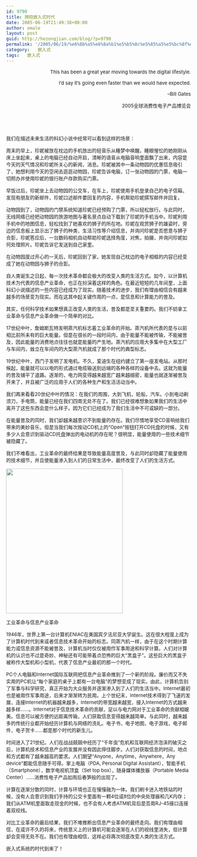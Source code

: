 ```yaml
---
id: 9790
title: 拥抱嵌入式时代
date: 2005-06-19T21:49:38+00:00
author: omale
layout: post
guid: http://hezongjian.com/blog/?p=9790
permalink: '/2005/06/19/%e6%8b%a5%e6%8a%b1%e5%b5%8c%e5%85%a5%e5%bc%8f%e6%97%b6%e4%bb%a3-2/'
category:   嵌入式  
tags:   嵌入式
---
```

<p align=right><span lang=EN-US><font size=2>This has been a great year moving towards the digital lifestyle.</font></span></p> <p align=right><span lang=EN-US><font size=2><span>&nbsp;</span>I&#8217;d say it&#8217;s going even faster than we would have expected.</font></span></p> <p align=right><span lang=EN-US><font size=2>&#8211;Bill Gates</font></span></p> <p align=right><font size=2><span lang=EN-US>2005</span><span>全球消费性电子产品博览会</span></font></p> 

# <span lang=EN-US></p> 

<font size=2></font>&nbsp;

</span></h1> 

<span><font size=2>我们在描述未来生活的科幻小说中经常可以看到这样的场景：</font></span>

<span><font size=2>周末的早上，珍妮被放在枕边的手机放出的轻音乐从睡梦中唤醒。睡眼惺忪的她刚刚从床上坐起来，桌上的电脑已经自动开启，清晰的语音从电脑音响里面飘了出来，内容是今天的天气情况和珍妮所关心的新闻，消息。珍妮被其中一条动物园的优惠信息吸引了，她想利用今天的空闲去逛逛动物园，珍妮告诉电脑，订一张动物园的门票，电脑一切照办并使用珍妮的银行账户存款购买门票。</font></span>

<span><font size=2>早饭过后，珍妮坐上去动物园的公交车，在车上，珍妮使用手机登录自己的电子信箱，发现有朋友的新邮件，珍妮口述邮件要回复的内容，手机帮助珍妮撰写邮件并回复。</font></span>

<span><font size=2>动物园到了，动物园的门禁系统知道珍妮已经预购了门票，所以轻松放行。与此同时，无线网络已经把动物园的旅游地图与著名景点自动下载到了珍妮的手机当中。珍妮利用手机中的地图信息，轻松找到了她喜欢的狮子的所在地。珍妮在观赏狮子的雄姿时，旁边的信息板上显示出了狮子的种类，生活习性等介绍信息，并询问珍妮是否愿意与狮子合影，珍妮答应后，一台数码相机自动帮助珍妮选择角度，对焦，拍摄，并询问珍妮如何处理照片。珍妮告诉它发送到自己家里。</font></span>

<span><font size=2>在动物园度过开心的一天后，珍妮回到了家，她发现自己枕边的电子相框的内容已经变成了她在动物园与狮子的合影。</font></span>

<span><font size=2>自人类诞生之日起，每一次技术革命都会极大的改变人类的生活方式。如今，以计算机技术为代表的信息产业革命，也正在扮演着这样的角色。在最近短短的几年间里，上面科幻小说描述的一些内容已经成为了现实。随着技术的进步，我们有理由相信会有越来越多的场景变为现实。而在这其中起关键作用的一点，是信息和计算能力的普及。</font></span>

<span><font size=2>其实，任何科学技术如果想真正改变人类的生活，普及都是至关重要的。我们不妨拿工业革命与信息产业革命做一个简单的对比。</font></span>

<font size=2><span lang=EN-US>17</span><span>世纪中叶，詹姆斯瓦特发明蒸汽机标志着工业革命的开始。蒸汽机所代表的是与以前相比前所未有的巨大能量。但是在很长的一段时间内，由于能量不能被传输，不能被普及，因此能量的消费地点往往也就是能量的产生地。蒸汽机的应用大多集中在大型工厂与车间内，耸立在车间内的大型蒸汽机就成了那个时代的典型标志。</span></font>

<font size=2><span lang=EN-US>19</span><span>世纪中叶，西门子发明了发电机。不久，爱迪生在纽约建立了第一座发电站。从那时候起，能量就可以以电的形式通过电缆输送到远端的各种各样的设备中去。这就为能量的普及铺平了道路。逐渐的，电力网变得越来越宽广越来越细密，能量也就逐渐被普及开来了，并且被广泛的应用于人们的各种生产和生活活动当中。</span></font>

<font size=2><span>我们再来看看</span><span lang=EN-US>20</span><span>世纪中叶的情况：在我们的周围，大到飞机，轮船，汽车。小到电动剃须刀，手电筒，能量已经在我们四周无处不在了。我们已经很难想象如果我们的生活中离开了这些东西会是什么样子。因为它们已经成为了我们生活中不可或缺的一部分。</span></font>

<font size=2><span>在能量普及的同时，我们却越来越意识不到能量的存在。我们尽情地享受</span><span lang=EN-US>CD</span><span>音响给我们带来的美妙音乐，但是当我们每次按动</span><span lang=EN-US>CD</span><span>机上的“</span><span lang=EN-US>Open</span><span>”按钮打开</span><span lang=EN-US>CD</span><span>托盘的时候，又有多少人会意识到驱动</span><span lang=EN-US>CD</span><span>托盘弹出的电动机的存在呢？很明显，能量使用的一些技术细节被隐藏了。</span></font>

<span><font size=2>我们不难看出，工业革命的最终结果是导致能量高度普及，与此同时却隐藏了能量使用的技术细节，并且使能量渗入到人们的日常生活中，最终改变了人们的生活方式。</font></span>

<span><img height=394 src="http://images.blogcn.com/2005/6/19/11/omale,2005061921420.jpg" width=318></span><p align=center><span lang=EN-US>

</span>

</img>

<font size=2><span>工业革命与信息产业革命</span></font>

<font size=2><span lang=EN-US>1946</span><span>年，世界上第一台计算机</span><span lang=EN-US>ENIAC</span><span>在美国宾夕法尼亚大学诞生。这在很大程度上成为了计算机时代到来或者信息技术革命开始的标志。同蒸汽机一样，由于在这个时期计算能力或信息资源不能被普及，计算机当时仅仅被用作军事用途和科学计算。人们对计算机的认识也不过是奇妙、神秘还有可能带着点恐怖的巨大“黑盒子”。这些巨大的黑盒子被称作大型机和小型机，代表了信息产业最初的那一个时代。</span></font>

<font size=2><span lang=EN-US>PC</span><span>个人电脑和</span><span lang=EN-US>Internet</span><span>国际互联网把信息产业革命推到了一个新的阶段。廉价而又不失实用的</span><span lang=EN-US>PC</span><span>机让“每个家庭的桌子上都有一台电脑”的梦想变成了现实。由此，计算机告别了军事与科学研究，真正开始为大众服务并逐渐渗入到了人们的生活当中。</span><span lang=EN-US>Internet</span><span>最初也是被用作军事用途，后来才渐渐转为民用。上个世纪末，</span><span lang=EN-US>Internet</span><span>技术得到了飞速的发展，连接</span><span lang=EN-US>Internet</span><span>的机器越来越多，</span><span lang=EN-US>Internet</span><span>的带宽越来越宽，接入</span><span lang=EN-US>Internet</span><span>的方式越来越多样……。</span><span lang=EN-US>Internet</span><span>对于信息技术革命的贡献，足以与电力网对于工业革命的贡献相媲美。信息可以被方便的远距离传输，人们获取信息变得越来越简单。与此同时，越来越多的传统行业都开始经历计算机与网络的洗礼。电子书，电子地图，电子游戏，电子邮件，电子贺卡……都是那个时代的新生儿。</span></font>

<font size=2><span>时间进入了</span><span lang=EN-US>21</span><span>世纪。人们在战战兢兢中经历了“千年虫”危机和互联网经济泡沫的破灭之后，计算机技术和信息产业的发展并没有因此停住脚步。人们对获取信息的时间，地点和方式都有了越来越高的要求。人们期望“</span><span lang=EN-US>Anyone</span><span>，</span><span lang=EN-US>Anytime</span><span>，</span><span lang=EN-US>Anywhere</span><span>，</span><span lang=EN-US>Any device</span><span>”都能信息随手可得。掌上电脑（</span><span lang=EN-US>PDA, Personal Digital Assistant</span><span>），智能手机（</span><span lang=EN-US>Smartphone</span><span>），数字电视机顶盒（</span><span lang=EN-US>Set top box</span><span>），随身媒体播放器（</span><span lang=EN-US>Portable Media Center</span><span>）……消费性电子产品如雨后春笋般的出现了。</span></font>

<font size=2><span>计算在逐渐分散的同时，计算与环境也正在慢慢融为一体。我们刷卡进入地铁站的时候，没有人会意识到我们手持的公交卡里面有一颗</span><span lang=EN-US>4</span><span>位或</span><span lang=EN-US>8</span><span>位的中央处理器和几</span><span lang=EN-US>K</span><span>内存；我们从</span><span lang=EN-US>ATM</span><span>机里面取走现金的时候，也不会有人考虑</span><span lang=EN-US>ATM</span><span>机背后是否用</span><span lang=EN-US>RJ-45</span><span>接口连接着双绞线。</span></font>

<span><font size=2>对比工业革命的最后结果，我们不难推断出信息产业革命的最终走向。我们有理由相信，在或许不久的将来，传统意义上的计算机可能会逐渐在人们的视线里消失，但计算却会变得无处不在。我们也有理由相信，这样必将再次彻底改变人类的生活方式。</font></span>

<span><font size=2>嵌入式系统的时代到来了！</font></span>